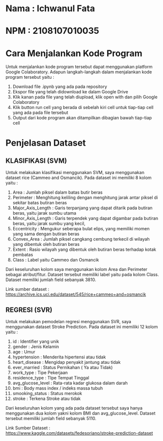 # Nama   : Ichwanul Fata
# NPM   : 2108107010035

# Cara Menjalankan Kode Program
Untuk menjalankan kode program tersebut dapat menggunakan platform Google Colaboratory. Adapun langkah-langkah dalam menjalankan kode program tersebut yaitu :
1. Download file .ipynb yang ada pada repository
2. Ekspor file yang telah didownload ke dalam Google Drive
3. Klik kanan pada file yang telah diupload, klik open with dan pilih Google Colaboratory
4. Klik button run cell yang berada di sebelah kiri cell untuk tiap-tiap cell yang ada pada file tersebut
5. Output dari kode program akan ditampilkan dibagian bawah tiap-tiap cell
   
# Penjelasan Dataset
## KLASIFIKASI (SVM)
Untuk melakukan klasifikasi menggunakan SVM, saya menggunakan dataset rice (Cammeo and Osmancik). Pada dataset ini memiliki 8 kolom yaitu :
1. Area : Jumlah piksel dalam batas butir beras
2. Perimeter : Menghitung keliling dengan menghitung jarak antar piksel di sekitar batas butiran beras
3. Major_Axis_Length : Garis terpanjang yang dapat ditarik pada butiran beras, yaitu jarak sumbu utama
4. Minor_Axis_Length : Garis terpendek yang dapat digambar pada butiran beras, yaitu jarak sumbu yang kecil, 
5. Eccentricity : Mengukur seberapa bulat elips, yang memiliki momen yang sama dengan butiran beras
6. Convex_Area : Jumlah piksel cangkang cembung terkecil di wilayah yang dibentuk oleh butiran beras
7. Extent : Rasio wilayah yang dibentuk oleh butiran beras terhadap kotak pembatas
8. Class : Label yaitu Cammeo dan Osmancik

Dari keseluruhan kolom saya menggunakan kolom Area dan Perimeter sebagai atribut/fitur. Dataset tersebut memiliki label yaitu pada kolom Class. Dataset memiliki jumlah field sebanyak 3810.

Link sumber dataset : https://archive.ics.uci.edu/dataset/545/rice+cammeo+and+osmancik
 
## REGRESI (SVR)
Untuk melakukan pemodelan regresi menggunakan SVR, saya menggunakan dataset Stroke Prediction. Pada dataset ini memiliki 12 kolom yaitu :
1. id : Identifier yang unik
2. gender : Jenis Kelamin
3. age : Umur
4. hypertension : Menderita hipertensi atau tidak
5. heart_disease : Mengidap penyakit jantung atau tidak
6. ever_married : Status Pernikahan ( Ya atau Tidak)
7. work_type : Tipe Pekerjaan
8. residence_type : TIpe Tempat Tinggal
9. avg_glucose_level : Rata-rata kadar glukosa dalam darah
10. bmi : Body mass index / indeks massa tubuh
11. smooking_status : Status merokok
12. stroke : Terkena Stroke atau tidak

Dari keseluruhan kolom yang ada pada dataset tersebut saya hanya menggunakan dua kolom yakni kolom BMI dan avg_glucose_level. Dataset tersebut memiliki jumlah field sebanyak 5110.

Link Sumber Dataset : https://www.kaggle.com/datasets/fedesoriano/stroke-prediction-dataset

